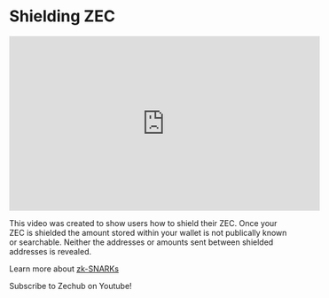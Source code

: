 # Shielding ZEC 

<iframe
  width="560"
  height="315"
  src="https://www.youtube.com/embed/v=3xyKKer1Qvk"
  title="Shielding your Zcash"
  frameborder="0"
  allow="accelerometer; autoplay; clipboard-write; encrypted-media; gyroscope; picture-in-picture"
  allowfullscreen
></iframe>

This video was created to show users how to shield their ZEC. Once your ZEC is shielded the amount stored within your wallet is not publically known or searchable. Neither the addresses or amounts sent between shielded addresses is revealed. 

Learn more about [zk-SNARKs](/site/Zcash_Tech/zkSNARKS)

Subscribe to Zechub on Youtube!
